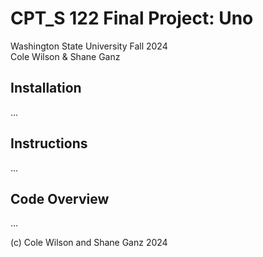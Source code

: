# CPT_S 122 Final Project: Uno
Washington State University Fall 2024<br>
Cole Wilson & Shane Ganz

## Installation
...

## Instructions
...

## Code Overview
...

(c) Cole Wilson and Shane Ganz 2024